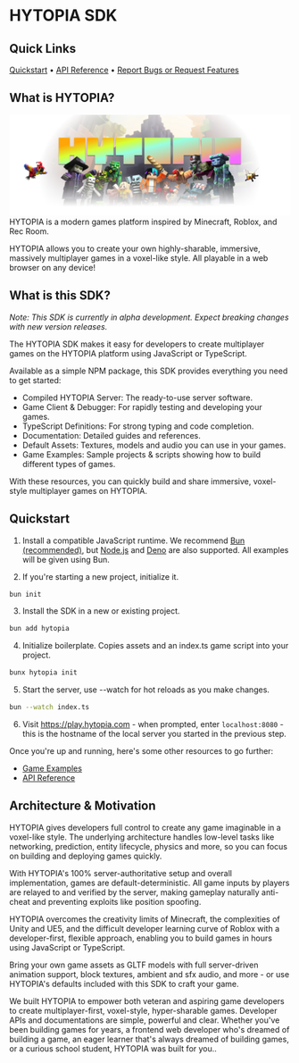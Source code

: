 # HYTOPIA SDK

## Quick Links
[Quickstart](#quickstart) • [API Reference](./docs/server.md) • [Report Bugs or Request Features](https://github.com/hytopiagg/sdk/issues)

## What is HYTOPIA?

![HYTOPIA Banner](./docs/assets/banner.png)
HYTOPIA is a modern games platform inspired by Minecraft, Roblox, and Rec Room.

HYTOPIA allows you to create your own highly-sharable, immersive, massively multiplayer games in a voxel-like style. All playable in a web browser on any device!

## What is this SDK?

*Note: This SDK is currently in alpha development. Expect breaking changes with new version releases.*

The HYTOPIA SDK makes it easy for developers to create multiplayer games on the HYTOPIA platform using JavaScript or TypeScript. 

Available as a simple NPM package, this SDK provides everything you need to get started:

- Compiled HYTOPIA Server: The ready-to-use server software.
- Game Client & Debugger: For rapidly testing and developing your games.
- TypeScript Definitions: For strong typing and code completion.
- Documentation: Detailed guides and references.
- Default Assets: Textures, models and audio you can use in your games.
- Game Examples: Sample projects & scripts showing how to build different types of games.

With these resources, you can quickly build and share immersive, voxel-style multiplayer games on HYTOPIA.

## Quickstart

1. Install a compatible JavaScript runtime. We recommend [Bun (recommended)](https://bun.sh/), but [Node.js](https://nodejs.org/) and [Deno](https://deno.com/) are also supported. All examples will be given using Bun.

2. If you're starting a new project, initialize it.
```bash
bun init
```

3. Install the SDK in a new or existing project.
```bash
bun add hytopia
```

4. Initialize boilerplate. Copies assets and an index.ts game script into your project.
```bash
bunx hytopia init
```

5. Start the server, use --watch for hot reloads as you make changes.
```bash
bun --watch index.ts
```

6. Visit https://play.hytopia.com - when prompted, enter `localhost:8080` - this is the hostname of the local server you started in the previous step.

Once you're up and running, here's some other resources to go further:
- [Game Examples](./examples)
- [API Reference](./docs/server.md)

## Architecture & Motivation

HYTOPIA gives developers full control to create any game imaginable in a voxel-like style. The underlying architecture handles low-level tasks like networking, prediction, entity lifecycle, physics and more, so you can focus on building and deploying games quickly.

With HYTOPIA's 100% server-authoritative setup and overall implementation, games are default-deterministic. All game inputs by players are relayed to and verified by the server, making gameplay naturally anti-cheat and preventing exploits like position spoofing.

HYTOPIA overcomes the creativity limits of Minecraft, the complexities of Unity and UE5, and the difficult developer learning curve of Roblox with a developer-first, flexible approach, enabling you to build games in hours using JavaScript or TypeScript.

Bring your own game assets as GLTF models with full server-driven animation support, block textures, ambient and sfx audio, and more - or use HYTOPIA's defaults included with this SDK to craft your game.

We built HYTOPIA to empower both veteran and aspiring game developers to create multiplayer-first, voxel-style, hyper-sharable games. Developer APIs and documentations are simple, powerful and clear. Whether you've been building games for years, a frontend web developer who's dreamed of building a game, an eager learner that's always dreamed of building games, or a curious school student, HYTOPIA was built for you..